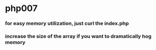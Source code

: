# php007
### for easy memory utilization, just curl the index.php
### increase the size of the array if you want to dramatically hog memory

